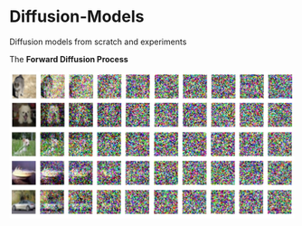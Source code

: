 # Diffusion-Models
Diffusion models from scratch and experiments

The **Forward Diffusion Process**

![image](https://github.com/Shiva18A/Diffusion-Models/blob/main/imgs/forward_process.jpg?raw=true "results")
